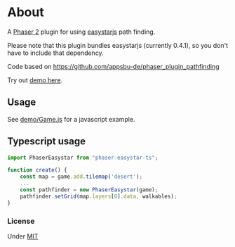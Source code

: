 # About

A [Phaser 2](https://github.com/photonstorm/phaser-ce) plugin for using [easystarjs](https://github.com/prettymuchbryce/easystarjs) path finding.

Please note that this plugin bundles easystarjs (currently 0.4.1), so you don't have to include that dependency.

Code based on https://github.com/appsbu-de/phaser_plugin_pathfinding

Try out [demo here](xxx).


## Usage

See [demo/Game.js](demo/Game.js) for a javascript example.


## Typescript usage

```ts
import PhaserEasystar from "phaser-easystar-ts";

function create() {
    const map = game.add.tilemap('desert');
    ...
    const pathfinder = new PhaserEasystar(game);
    pathfinder.setGrid(map.layers[0].data, walkables);
}
```


### License

Under [MIT](LICENSE)

